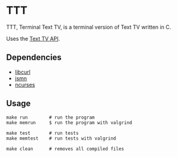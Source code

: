 # TTT
TTT, Terminal Text TV, is a terminal version of Text TV written in C.

Uses the [Text TV API](https://texttv.nu/blogg/texttv-api).

## Dependencies
* [libcurl](https://curl.se/docs/install.html)
* [jsmn](https://github.com/zserge/jsmn)
* [ncurses](https://tldp.org/HOWTO/NCURSES-Programming-HOWTO/index.html)

## Usage
```
make run        # run the program
make memrun     $ run the program with valgrind

make test       # run tests
make memtest    # run tests with valgrind

make clean      # removes all compiled files
```
